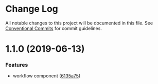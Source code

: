 # Change Log

All notable changes to this project will be documented in this file.
See [Conventional Commits](https://conventionalcommits.org) for commit guidelines.

# 1.1.0 (2019-06-13)


### Features

* workflow component ([6135a75](https://github.com/sirian/js/commit/6135a75))

